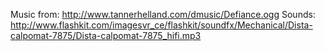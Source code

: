 Music from: http://www.tannerhelland.com/dmusic/Defiance.ogg
Sounds: http://www.flashkit.com/imagesvr_ce/flashkit/soundfx/Mechanical/Dista-calpomat-7875/Dista-calpomat-7875_hifi.mp3
